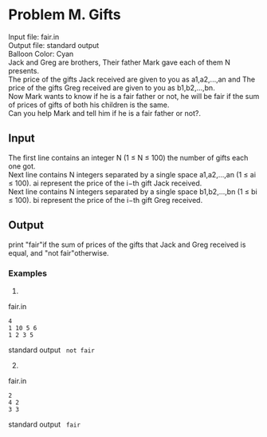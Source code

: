 # Problem M. Gifts
Input file: fair.in  
Output file: standard output  
Balloon Color: Cyan  
Jack and Greg are brothers, Their father Mark gave each of them N presents.  
The price of the gifts Jack received are given to you as a1,a2,...,an and The price of the gifts Greg received
are given to you as b1,b2,...,bn.  
Now Mark wants to know if he is a fair father or not, he will be fair if the sum of prices of gifts of both
his children is the same.  
Can you help Mark and tell him if he is a fair father or not?.
## Input
The first line contains an integer N (1 ≤ N ≤ 100) the number of gifts each one got.  
Next line contains N integers separated by a single space a1,a2,...,an (1 ≤ ai ≤ 100). ai represent the
price of the i−th gift Jack received.  
Next line contains N integers separated by a single space b1,b2,...,bn (1 ≤ bi ≤ 100). bi represent the price
of the i−th gift Greg received.
## Output
print "fair"if the sum of prices of the gifts that Jack and Greg received is equal, and "not fair"otherwise.
### Examples
1. 
fair.in 
```
4
1 10 5 6
1 2 3 5
```
standard output
`` not fair``

2.
fair.in 
```
2
4 2
3 3
```
standard output
`` fair``